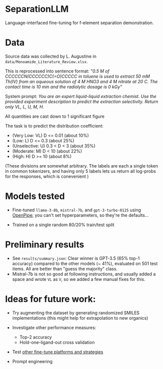 # SeparationLLM

 Language-interfaced fine-tuning for f-element separation demonstration.

# Data

 Source data was collected by L. Augustine in `data/Monoamide_Literature_Review.xlsx`.  
 
 This is reprocessed into sentence format: *"0.5 M of CCCCCCN(CCCCCC)C(=O)CCCCC in toluene is used to extract 50 mM Th(IV) from an aqueous solution of 4 M HNO3 and 4 M nitrate at 20 C. The contact time is 10 min and the radiolytic dosage is 0 kGy"*

 System prompt: *You are an expert liquid-liquid extraction chemist. Use the provided experiment description to predict the extraction selectivity. Return only VL, L, U, M, H.*

 All quantities are cast down to 1 significant figure 

 The task is to predict the distribution coefficient:
 - (Very Low: VL) D <= 0.01  (about 10%)
 - (Low: L) D <= 0.3 (about 25%)
 - (Unselective: U)  0.3 < D < 3 (about 35%)
 - (Moderate: M)   D < 10 (about 22%)
 - (High: H)   D >= 10 (about 8%)

(These divisions are somewhat arbitrary. The labels are each a single token in common tokenizers, and having only 5 labels lets us return all log-probs for the responses, which is conevenient )


# Models tested

- Fine-tuned `llama-3-8b`, `mistral-7b`, and `gpt-3-turbo-0125` using [OpenPipe](http://openpipe.ai); you can't set hyperparameters, so they're the defaults...

- Trained on a single random 80/20% train/test split

# Preliminary results

- See `results/summary.json`:  Clear winner is GPT-3.5 (65% top-1 accuracy) compared to the other models (~ 41%), evaluated on 501 test items.  All are better than "guess the majority" class.
- Mistral-7b is not so good at following instructions, and usually added a space and wrote `VL` as `V`, so we added a few manual fixes for this.

# Ideas for future work:

- Try augmenting the dataset by generating randomized SMILES implementations (this might help for extrapolation to new organics)

- Investigate other performance measures:
    - Top-2 accuracy
    - Hold-one-ligand-out cross validation

- Test [other fine-tune platforms and strategies](https://jschrier.github.io/blog/2024/06/29/LLM-Finetuning-Notes.html) 
- Prompt engineering